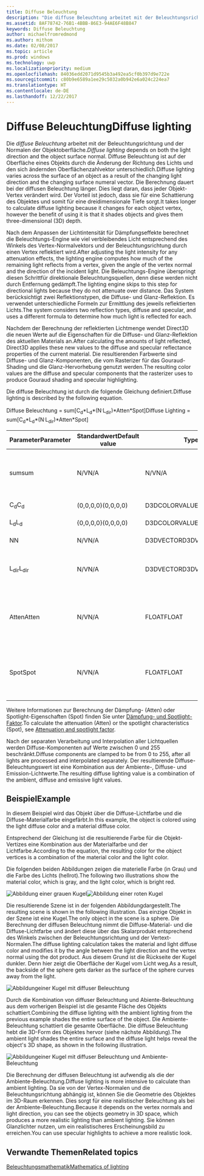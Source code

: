 ```yaml
---
title: Diffuse Beleuchtung
description: "Die diffuse Beleuchtung arbeitet mit der Beleuchtungsrichtung und dem Normalvektor der Objektoberfläche."
ms.assetid: 8AF78742-76B1-4BBB-86E3-94AE6F48B847
keywords: Diffuse Beleuchtung
author: michaelfromredmond
ms.author: mithom
ms.date: 02/08/2017
ms.topic: article
ms.prod: windows
ms.technology: uwp
ms.localizationpriority: medium
ms.openlocfilehash: 84036edd2071d9545b3a492ea5cf0b397d9e722e
ms.sourcegitcommit: c80b9e6589a1ee29c5032a0b942e6a024c224ea7
ms.translationtype: HT
ms.contentlocale: de-DE
ms.lasthandoff: 12/22/2017
---
```

# <a name="diffuse-lighting"></a><span data-ttu-id="d7df8-104">Diffuse Beleuchtung</span><span class="sxs-lookup"><span data-stu-id="d7df8-104">Diffuse lighting</span></span>


<span data-ttu-id="d7df8-105">Die *diffuse Beleuchtung* arbeitet mit der Beleuchtungsrichtung und der Normalen der Objektoberfläche.</span><span class="sxs-lookup"><span data-stu-id="d7df8-105">*Diffuse lighting* depends on both the light direction and the object surface normal.</span></span> <span data-ttu-id="d7df8-106">Diffuse Beleuchtung ist auf der Oberfläche eines Objekts durch die Änderung der Richtung des Lichts und den sich ändernden Oberflächenzahlvektor unterschiedlich.</span><span class="sxs-lookup"><span data-stu-id="d7df8-106">Diffuse lighting varies across the surface of an object as a result of the changing light direction and the changing surface numeral vector.</span></span> <span data-ttu-id="d7df8-107">Die Berechnung dauert bei der diffusen Beleuchtung länger. Dies liegt daran, dass jeder Objekt-Vertex verändert wird. Der Vorteil ist jedoch, dass sie für eine Schattierung des Objektes und somit für eine dreidimensionale Tiefe sorgt.</span><span class="sxs-lookup"><span data-stu-id="d7df8-107">It takes longer to calculate diffuse lighting because it changes for each object vertex, however the benefit of using it is that it shades objects and gives them three-dimensional (3D) depth.</span></span>

<span data-ttu-id="d7df8-108">Nach dem Anpassen der Lichtintensität für Dämpfungseffekte berechnet die Beleuchtungs-Engine wie viel verbleibendes Licht entsprechend des Winkels des Vertex-Normalvektors und der Beleuchtungsrichtung durch einen Vertex reflektiert wird.</span><span class="sxs-lookup"><span data-stu-id="d7df8-108">After adjusting the light intensity for any attenuation effects, the lighting engine computes how much of the remaining light reflects from a vertex, given the angle of the vertex normal and the direction of the incident light.</span></span> <span data-ttu-id="d7df8-109">Die Beleuchtungs-Engine überspringt diesen Schrittfür direktionale Beleuchtungsquellen, denn diese werden nicht durch Entfernung gedämpft.</span><span class="sxs-lookup"><span data-stu-id="d7df8-109">The lighting engine skips to this step for directional lights because they do not attenuate over distance.</span></span> <span data-ttu-id="d7df8-110">Das System berücksichtigt zwei Reflektionstypen, die Diffuse- und Glanz-Reflektion. Es verwendet unterschiedliche Formeln zur Ermittlung des jeweils reflektierten Lichts.</span><span class="sxs-lookup"><span data-stu-id="d7df8-110">The system considers two reflection types, diffuse and specular, and uses a different formula to determine how much light is reflected for each.</span></span>

<span data-ttu-id="d7df8-111">Nachdem der Berechnung der reflektierten Lichtmenge wendet Direct3D die neuen Werte auf die Eigenschaften für die Diffuse- und Glanz-Reflektion des aktuellen Materials an.</span><span class="sxs-lookup"><span data-stu-id="d7df8-111">After calculating the amounts of light reflected, Direct3D applies these new values to the diffuse and specular reflectance properties of the current material.</span></span> <span data-ttu-id="d7df8-112">Die resultierenden Farbwerte sind Diffuse- und Glanz-Komponenten, die vom Rasterizer für das Gouraud-Shading und die Glanz-Hervorhebung genutzt werden.</span><span class="sxs-lookup"><span data-stu-id="d7df8-112">The resulting color values are the diffuse and specular components that the rasterizer uses to produce Gouraud shading and specular highlighting.</span></span>

<span data-ttu-id="d7df8-113">Die diffuse Beleuchtung ist durch die folgende Gleichung definiert.</span><span class="sxs-lookup"><span data-stu-id="d7df8-113">Diffuse lighting is described by the following equation.</span></span>

<span data-ttu-id="d7df8-114">Diffuse Beleuchtung = sum\[C<sub>d</sub>\*L<sub>d</sub>\*(N<sup>.</sup>L<sub>dir</sub>)\*Atten\*Spot\]</span><span class="sxs-lookup"><span data-stu-id="d7df8-114">Diffuse Lighting = sum\[C<sub>d</sub>\*L<sub>d</sub>\*(N<sup>.</sup>L<sub>dir</sub>)\*Atten\*Spot\]</span></span>

| <span data-ttu-id="d7df8-115">Parameter</span><span class="sxs-lookup"><span data-stu-id="d7df8-115">Parameter</span></span>       | <span data-ttu-id="d7df8-116">Standardwert</span><span class="sxs-lookup"><span data-stu-id="d7df8-116">Default value</span></span> | <span data-ttu-id="d7df8-117">Type</span><span class="sxs-lookup"><span data-stu-id="d7df8-117">Type</span></span>          | <span data-ttu-id="d7df8-118">Beschreibung</span><span class="sxs-lookup"><span data-stu-id="d7df8-118">Description</span></span>                                                                                      |
|-----------------|---------------|---------------|--------------------------------------------------------------------------------------------------|
| <span data-ttu-id="d7df8-119">sum</span><span class="sxs-lookup"><span data-stu-id="d7df8-119">sum</span></span>             | <span data-ttu-id="d7df8-120">N/V</span><span class="sxs-lookup"><span data-stu-id="d7df8-120">N/A</span></span>           | <span data-ttu-id="d7df8-121">N/V</span><span class="sxs-lookup"><span data-stu-id="d7df8-121">N/A</span></span>           | <span data-ttu-id="d7df8-122">Summe der Diffuse-Komponente der einzelnen Lichtquellen.</span><span class="sxs-lookup"><span data-stu-id="d7df8-122">Summation of each light's diffuse component.</span></span>                                                     |
| <span data-ttu-id="d7df8-123">C<sub>d</sub></span><span class="sxs-lookup"><span data-stu-id="d7df8-123">C<sub>d</sub></span></span>   | <span data-ttu-id="d7df8-124">(0,0,0,0)</span><span class="sxs-lookup"><span data-stu-id="d7df8-124">(0,0,0,0)</span></span>     | <span data-ttu-id="d7df8-125">D3DCOLORVALUE</span><span class="sxs-lookup"><span data-stu-id="d7df8-125">D3DCOLORVALUE</span></span> | <span data-ttu-id="d7df8-126">Diffuse-Farbe.</span><span class="sxs-lookup"><span data-stu-id="d7df8-126">Diffuse color.</span></span>                                                                                   |
| <span data-ttu-id="d7df8-127">L<sub>d</sub></span><span class="sxs-lookup"><span data-stu-id="d7df8-127">L<sub>d</sub></span></span>   | <span data-ttu-id="d7df8-128">{0,0,0,0}</span><span class="sxs-lookup"><span data-stu-id="d7df8-128">(0,0,0,0)</span></span>     | <span data-ttu-id="d7df8-129">D3DCOLORVALUE</span><span class="sxs-lookup"><span data-stu-id="d7df8-129">D3DCOLORVALUE</span></span> | <span data-ttu-id="d7df8-130">Licht-Diffuse-Farbe.</span><span class="sxs-lookup"><span data-stu-id="d7df8-130">Light diffuse color.</span></span>                                                                             |
| <span data-ttu-id="d7df8-131">N</span><span class="sxs-lookup"><span data-stu-id="d7df8-131">N</span></span>               | <span data-ttu-id="d7df8-132">N/V</span><span class="sxs-lookup"><span data-stu-id="d7df8-132">N/A</span></span>           | <span data-ttu-id="d7df8-133">D3DVECTOR</span><span class="sxs-lookup"><span data-stu-id="d7df8-133">D3DVECTOR</span></span>     | <span data-ttu-id="d7df8-134">Vertexnormale</span><span class="sxs-lookup"><span data-stu-id="d7df8-134">Vertex normal</span></span>                                                                                    |
| <span data-ttu-id="d7df8-135">L<sub>dir</sub></span><span class="sxs-lookup"><span data-stu-id="d7df8-135">L<sub>dir</sub></span></span> | <span data-ttu-id="d7df8-136">N/V</span><span class="sxs-lookup"><span data-stu-id="d7df8-136">N/A</span></span>           | <span data-ttu-id="d7df8-137">D3DVECTOR</span><span class="sxs-lookup"><span data-stu-id="d7df8-137">D3DVECTOR</span></span>     | <span data-ttu-id="d7df8-138">Richtungsvektor vom Objektvertext zur Lichtquelle</span><span class="sxs-lookup"><span data-stu-id="d7df8-138">Direction vector from object vertex to the light.</span></span>                                                |
| <span data-ttu-id="d7df8-139">Atten</span><span class="sxs-lookup"><span data-stu-id="d7df8-139">Atten</span></span>           | <span data-ttu-id="d7df8-140">N/V</span><span class="sxs-lookup"><span data-stu-id="d7df8-140">N/A</span></span>           | <span data-ttu-id="d7df8-141">FLOAT</span><span class="sxs-lookup"><span data-stu-id="d7df8-141">FLOAT</span></span>         | <span data-ttu-id="d7df8-142">Lichtdämpfung</span><span class="sxs-lookup"><span data-stu-id="d7df8-142">Light attenuation.</span></span> <span data-ttu-id="d7df8-143">Weitere Informationen unter [Dämpfung- und Spotlight-Faktor](attenuation-and-spotlight-factor.md).</span><span class="sxs-lookup"><span data-stu-id="d7df8-143">See [Attenuation and spotlight factor](attenuation-and-spotlight-factor.md).</span></span> |
| <span data-ttu-id="d7df8-144">Spot</span><span class="sxs-lookup"><span data-stu-id="d7df8-144">Spot</span></span>            | <span data-ttu-id="d7df8-145">N/V</span><span class="sxs-lookup"><span data-stu-id="d7df8-145">N/A</span></span>           | <span data-ttu-id="d7df8-146">FLOAT</span><span class="sxs-lookup"><span data-stu-id="d7df8-146">FLOAT</span></span>         | <span data-ttu-id="d7df8-147">Spotlight Faktor.</span><span class="sxs-lookup"><span data-stu-id="d7df8-147">Spotlight factor.</span></span> <span data-ttu-id="d7df8-148">Weitere Informationen unter [Dämpfung- und Spotlight-Faktor](attenuation-and-spotlight-factor.md).</span><span class="sxs-lookup"><span data-stu-id="d7df8-148">See [Attenuation and spotlight factor](attenuation-and-spotlight-factor.md).</span></span>  |

 

<span data-ttu-id="d7df8-149">Weitere Informationen zur Berechnung der Dämpfung- (Atten) oder Spotlight-Eigenschaften (Spot) finden Sie unter [Dämpfung- und Spotlight-Faktor](attenuation-and-spotlight-factor.md).</span><span class="sxs-lookup"><span data-stu-id="d7df8-149">To calculate the attenuation (Atten) or the spotlight characteristics (Spot), see [Attenuation and spotlight factor](attenuation-and-spotlight-factor.md).</span></span>

<span data-ttu-id="d7df8-150">Nach der separaten Verarbeitung und Interpolation aller Lichtquellen werden Diffuse-Komponenten auf Werte zwischen 0 und 255 beschränkt.</span><span class="sxs-lookup"><span data-stu-id="d7df8-150">Diffuse components are clamped to be from 0 to 255, after all lights are processed and interpolated separately.</span></span> <span data-ttu-id="d7df8-151">Der resultierende Diffuse-Beleuchtungswert ist eine Kombination aus der Ambiente-, Diffuse- und Emission-Lichtwerte.</span><span class="sxs-lookup"><span data-stu-id="d7df8-151">The resulting diffuse lighting value is a combination of the ambient, diffuse and emissive light values.</span></span>

## <a name="span-idexamplespanspan-idexamplespanspan-idexamplespanexample"></a><span data-ttu-id="d7df8-152"><span id="Example"></span><span id="example"></span><span id="EXAMPLE"></span>Beispiel</span><span class="sxs-lookup"><span data-stu-id="d7df8-152"><span id="Example"></span><span id="example"></span><span id="EXAMPLE"></span>Example</span></span>


<span data-ttu-id="d7df8-153">In diesem Beispiel wird das Objekt über die Diffuse-Lichtfarbe und die Diffuse-Materialfarbe eingefärbt.</span><span class="sxs-lookup"><span data-stu-id="d7df8-153">In this example, the object is colored using the light diffuse color and a material diffuse color.</span></span>

<span data-ttu-id="d7df8-154">Entsprechend der Gleichung ist die resultierende Farbe für die Objekt-Vertizes eine Kombination aus der Materialfarbe und der Lichtfarbe.</span><span class="sxs-lookup"><span data-stu-id="d7df8-154">According to the equation, the resulting color for the object vertices is a combination of the material color and the light color.</span></span>

<span data-ttu-id="d7df8-155">Die folgenden beiden Abbildungen zeigen die materielle Farbe (in Grau) und die Farbe des Lichts (hellrot).</span><span class="sxs-lookup"><span data-stu-id="d7df8-155">The following two illustrations show the material color, which is gray, and the light color, which is bright red.</span></span>

![Abbildung einer grauen Kugel](images/amb1.jpg)![Abbildung einer roten Kugel](images/lightred.jpg)

<span data-ttu-id="d7df8-158">Die resultierende Szene ist in der folgenden Abbildungdargestellt.</span><span class="sxs-lookup"><span data-stu-id="d7df8-158">The resulting scene is shown in the following illustration.</span></span> <span data-ttu-id="d7df8-159">Das einzige Objekt in der Szene ist eine Kugel.</span><span class="sxs-lookup"><span data-stu-id="d7df8-159">The only object in the scene is a sphere.</span></span> <span data-ttu-id="d7df8-160">Die Berechnung der diffusen Beleuchtung nimmt die Diffuse-Material- und die Diffuse-Lichtfarbe und ändert diese über das Skalarprodukt entsprechend des Winkels zwischen der Beleuchtungsrichtung und der Vertext-Normalen.</span><span class="sxs-lookup"><span data-stu-id="d7df8-160">The diffuse lighting calculation takes the material and light diffuse color and modifies it by the angle between the light direction and the vertex normal using the dot product.</span></span> <span data-ttu-id="d7df8-161">Aus diesem Grund ist die Rückseite der Kugel dunkler. Denn hier zeigt die Oberfläche der Kugel vom Licht weg.</span><span class="sxs-lookup"><span data-stu-id="d7df8-161">As a result, the backside of the sphere gets darker as the surface of the sphere curves away from the light.</span></span>

![Abbildungeiner Kugel mit diffuser Beleuchtung](images/lightd.jpg)

<span data-ttu-id="d7df8-163">Durch die Kombination von diffuser Beleuchtung und Abiente-Beleuchtung aus dem vorherigen Beispiel ist die gesamte Fläche des Objekts schattiert.</span><span class="sxs-lookup"><span data-stu-id="d7df8-163">Combining the diffuse lighting with the ambient lighting from the previous example shades the entire surface of the object.</span></span> <span data-ttu-id="d7df8-164">Die Ambiente-Beleuchtung schattiert die gesamte Oberfläche. Die diffuse Beleuchtung hebt die 3D-Form des Objektes hervor (siehe nächste Abbildung).</span><span class="sxs-lookup"><span data-stu-id="d7df8-164">The ambient light shades the entire surface and the diffuse light helps reveal the object's 3D shape, as shown in the following illustration.</span></span>

![Abbildungeiner Kugel mit diffuser Beleuchtung und Ambiente-Beleuchtung](images/lightad.jpg)

<span data-ttu-id="d7df8-166">Die Berechnung der diffusen Beleuchtung ist aufwendig als die der Ambiente-Beleuchtung.</span><span class="sxs-lookup"><span data-stu-id="d7df8-166">Diffuse lighting is more intensive to calculate than ambient lighting.</span></span> <span data-ttu-id="d7df8-167">Da sie von der Vertex-Normalen und die Beleuchtungsrichtung abhängig ist, können Sie die Geometrie des Objektes im 3D-Raum erkennen. Dies sorgt für eine realistischer Beleuchtung als bei der Ambiente-Beleuchtung.</span><span class="sxs-lookup"><span data-stu-id="d7df8-167">Because it depends on the vertex normals and light direction, you can see the objects geometry in 3D space, which produces a more realistic lighting than ambient lighting.</span></span> <span data-ttu-id="d7df8-168">Sie können Glanzlichter nutzen, um ein realistischeres Erscheinungsbild zu erreichen.</span><span class="sxs-lookup"><span data-stu-id="d7df8-168">You can use specular highlights to achieve a more realistic look.</span></span>

## <a name="span-idrelated-topicsspanrelated-topics"></a><span data-ttu-id="d7df8-169"><span id="related-topics"></span>Verwandte Themen</span><span class="sxs-lookup"><span data-stu-id="d7df8-169"><span id="related-topics"></span>Related topics</span></span>


[<span data-ttu-id="d7df8-170">Beleuchtungsmathematik</span><span class="sxs-lookup"><span data-stu-id="d7df8-170">Mathematics of lighting</span></span>](mathematics-of-lighting.md)

 

 





